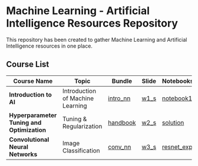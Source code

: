 # Machine Learning - Artificial Intelligence Resources Repository

This repository has been created to gather Machine Learning and Artificial Intelligence resources in one place.

## Course List

| Course Name                              | Topic                           | Bundle            | Slide          | Notebooks         | Links                 |
|------------------------------------------|---------------------------------|-------------------|----------------|-------------------|-----------------------|
| **Introduction to AI**                   | Introduction of Machine Learning| [intro_nn](#)     | [w1_s](#)      | [notebook1](#)    | [v1](#) [v2](#)       |
| **Hyperparameter Tuning and Optimization** | Tuning & Regularization         | [handbook](#)     | [w2_s](#)      | [solution](#)     | [v3](#)               |
| **Convolutional Neural Networks**        | Image Classification            | [conv_nn](#)      | [w3_s](#)      | [resnet_exp](#)   | [v4](#) [v5](#)       |
